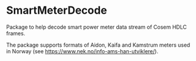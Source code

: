 # SmartMeterDecode

Package to help decode smart power meter data stream
of Cosem HDLC frames.

The package supports formats of Aidon, Kaifa and Kamstrum
meters used in Norway (see https://www.nek.no/info-ams-han-utviklere/).
